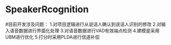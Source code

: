 # SpeakerRcognition
#目前开发涉及问题：
1.对项目逻辑进行从说话人确认到说话人识别的修改
2.对输入语音数据进行界面化处理
3.对语音数据进行VAD有效端点检测
4.建模是采用UBM进行优化
5.打分时采用PLDA进行信道补偿
